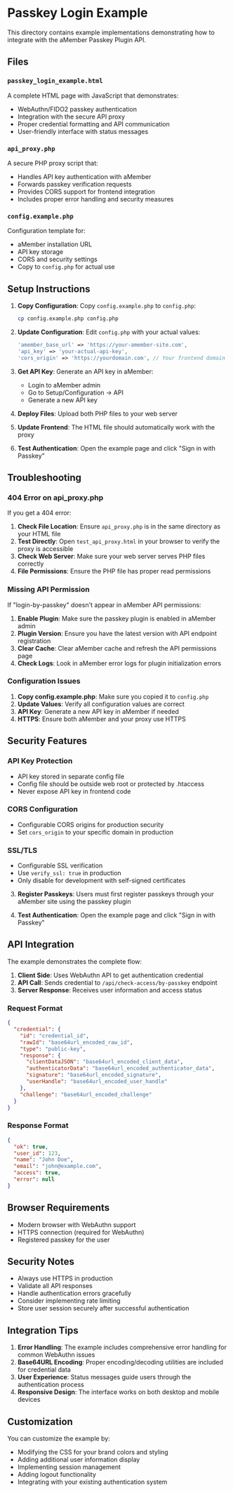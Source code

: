 # Passkey Login Example

This directory contains example implementations demonstrating how to integrate with the aMember Passkey Plugin API.

## Files

### `passkey_login_example.html`

A complete HTML page with JavaScript that demonstrates:

- WebAuthn/FIDO2 passkey authentication
- Integration with the secure API proxy
- Proper credential formatting and API communication
- User-friendly interface with status messages

### `api_proxy.php`

A secure PHP proxy script that:

- Handles API key authentication with aMember
- Forwards passkey verification requests
- Provides CORS support for frontend integration
- Includes proper error handling and security measures

### `config.example.php`

Configuration template for:

- aMember installation URL
- API key storage
- CORS and security settings
- Copy to `config.php` for actual use

## Setup Instructions

1. **Copy Configuration**: Copy `config.example.php` to `config.php`:
   ```bash
   cp config.example.php config.php
   ```

2. **Update Configuration**: Edit `config.php` with your actual values:
   ```php
   'amember_base_url' => 'https://your-amember-site.com',
   'api_key' => 'your-actual-api-key',
   'cors_origin' => 'https://yourdomain.com', // Your frontend domain
   ```

3. **Get API Key**: Generate an API key in aMember:
   - Login to aMember admin
   - Go to Setup/Configuration → API
   - Generate a new API key

4. **Deploy Files**: Upload both PHP files to your web server

5. **Update Frontend**: The HTML file should automatically work with the proxy

6. **Test Authentication**: Open the example page and click "Sign in with Passkey"

## Troubleshooting

### 404 Error on api_proxy.php

If you get a 404 error:

1. **Check File Location**: Ensure `api_proxy.php` is in the same directory as your HTML file
2. **Test Directly**: Open `test_api_proxy.html` in your browser to verify the proxy is accessible
3. **Check Web Server**: Make sure your web server serves PHP files correctly
4. **File Permissions**: Ensure the PHP file has proper read permissions

### Missing API Permission

If "login-by-passkey" doesn't appear in aMember API permissions:

1. **Enable Plugin**: Make sure the passkey plugin is enabled in aMember admin
2. **Plugin Version**: Ensure you have the latest version with API endpoint registration
3. **Clear Cache**: Clear aMember cache and refresh the API permissions page
4. **Check Logs**: Look in aMember error logs for plugin initialization errors

### Configuration Issues

1. **Copy config.example.php**: Make sure you copied it to `config.php`
2. **Update Values**: Verify all configuration values are correct
3. **API Key**: Generate a new API key in aMember if needed
4. **HTTPS**: Ensure both aMember and your proxy use HTTPS

## Security Features

### API Key Protection

- API key stored in separate config file
- Config file should be outside web root or protected by .htaccess
- Never expose API key in frontend code

### CORS Configuration

- Configurable CORS origins for production security
- Set `cors_origin` to your specific domain in production

### SSL/TLS

- Configurable SSL verification
- Use `verify_ssl: true` in production
- Only disable for development with self-signed certificates

3. **Register Passkeys**: Users must first register passkeys through your aMember site using the passkey plugin

4. **Test Authentication**: Open the example page and click "Sign in with Passkey"

## API Integration

The example demonstrates the complete flow:

1. **Client Side**: Uses WebAuthn API to get authentication credential
2. **API Call**: Sends credential to `/api/check-access/by-passkey` endpoint
3. **Server Response**: Receives user information and access status

### Request Format
```json
{
  "credential": {
    "id": "credential_id",
    "rawId": "base64url_encoded_raw_id",
    "type": "public-key",
    "response": {
      "clientDataJSON": "base64url_encoded_client_data",
      "authenticatorData": "base64url_encoded_authenticator_data",
      "signature": "base64url_encoded_signature",
      "userHandle": "base64url_encoded_user_handle"
    },
    "challenge": "base64url_encoded_challenge"
  }
}
```

### Response Format
```json
{
  "ok": true,
  "user_id": 123,
  "name": "John Doe",
  "email": "john@example.com",
  "access": true,
  "error": null
}
```

## Browser Requirements

- Modern browser with WebAuthn support
- HTTPS connection (required for WebAuthn)
- Registered passkey for the user

## Security Notes

- Always use HTTPS in production
- Validate all API responses
- Handle authentication errors gracefully
- Consider implementing rate limiting
- Store user session securely after successful authentication

## Integration Tips

1. **Error Handling**: The example includes comprehensive error handling for common WebAuthn issues
2. **Base64URL Encoding**: Proper encoding/decoding utilities are included for credential data
3. **User Experience**: Status messages guide users through the authentication process
4. **Responsive Design**: The interface works on both desktop and mobile devices

## Customization

You can customize the example by:
- Modifying the CSS for your brand colors and styling
- Adding additional user information display
- Implementing session management
- Adding logout functionality
- Integrating with your existing authentication system
